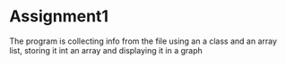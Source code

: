 # Assignment1
The program is collecting info from the file using an a class and an array list, storing it int an array and displaying it in a graph
